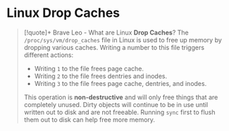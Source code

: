 # Linux Drop Caches

> [!quote]+ Brave Leo - What are Linux **Drop Caches**?
> The `/proc/sys/vm/drop_caches` file in Linux is used to free up memory by dropping various caches. Writing a number to this file triggers different actions:
> 
> - Writing `1` to the file frees page cache.
> - Writing `2` to the file frees dentries and inodes.
> - Writing `3` to the file frees page cache, dentries, and inodes.
> 
> This operation is **non-destructive** and will only free things that are completely unused. Dirty objects will continue to be in use until written out to disk and are not freeable. Running `sync` first to flush them out to disk can help free more memory.

